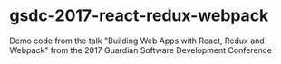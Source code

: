# gsdc-2017-react-redux-webpack
Demo code from the talk "Building Web Apps with React, Redux and Webpack" from the 2017 Guardian Software Development Conference
